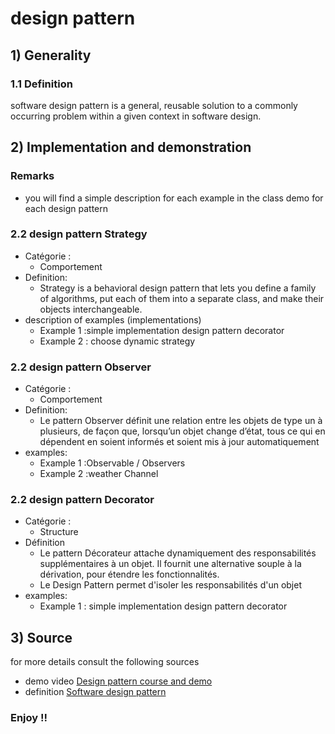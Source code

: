 # design pattern
## 1) Generality
### 1.1 Definition
software design pattern is a general, reusable solution to a commonly occurring problem within a given context in software design.
## 2) Implementation and demonstration
### Remarks
 - you will find a simple description for each example in the class demo for each design pattern
### 2.2 design pattern Strategy
- Catégorie :
    - Comportement
- Definition:
    - Strategy is a behavioral design pattern that lets you define a family of algorithms, put each of them into a separate class, and make their objects interchangeable.
- description of examples (implementations)
    - Example 1 :simple implementation design pattern  decorator
    - Example 2 : choose dynamic strategy
   
### 2.2 design pattern Observer
- Catégorie :
    - Comportement
- Definition:
    - Le pattern Observer définit une relation entre les objets de type un à plusieurs, de façon que, lorsqu’un objet change d’état, tous ce qui en dépendent en soient informés et soient mis à jour automatiquement
- examples:
    - Example 1 :Observable / Observers
    - Example 2 :weather Channel
### 2.2 design pattern Decorator
- Catégorie :
  - Structure 
- Définition
  - Le pattern Décorateur attache dynamiquement des responsabilités supplémentaires à un objet. Il fournit une alternative souple à la dérivation, pour étendre les fonctionnalités.
  - Le Design Pattern permet d'isoler les responsabilités d'un objet
- examples:
  - Example 1 : simple implementation design pattern decorator
  
## 3) Source
for more details consult the following sources
- demo video  [Design pattern course and demo ](https://youtu.be/paXdEHMKmh8)
- definition [Software design pattern](https://en.wikipedia.org/wiki/Software_design_pattern)
### Enjoy !!